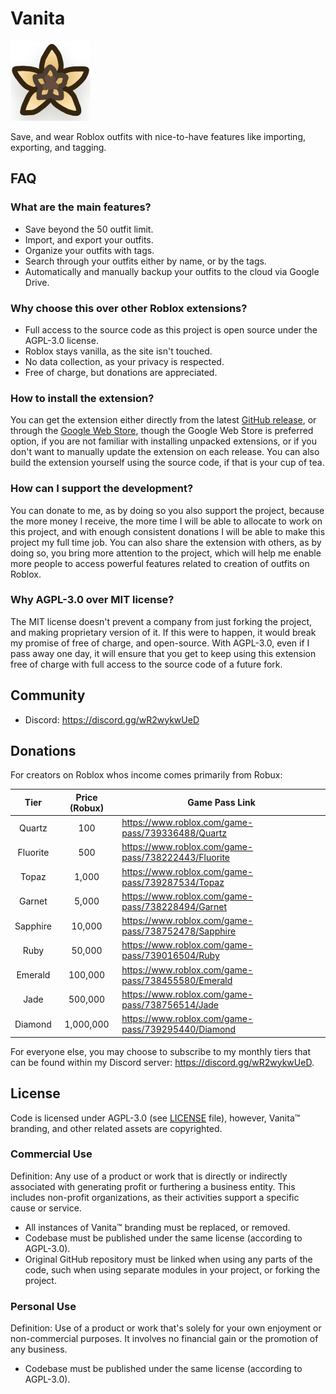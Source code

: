 # Vanita

![Extension logo](/res/logo.png)

Save, and wear Roblox outfits with nice-to-have features like importing, exporting, and tagging.

## FAQ

### What are the main features?

- Save beyond the 50 outfit limit.
- Import, and export your outfits.
- Organize your outfits with tags.
- Search through your outfits either by name, or by the tags.
- Automatically and manually backup your outfits to the cloud via Google Drive.

### Why choose this over other Roblox extensions?

- Full access to the source code as this project is open source under the AGPL-3.0 license.
- Roblox stays vanilla, as the site isn't touched.
- No data collection, as your privacy is respected.
- Free of charge, but donations are appreciated.

### How to install the extension?

You can get the extension either directly from the latest [GitHub release](https://github.com/Daw588/vanita/releases/latest), or through the [Google Web Store](https://chromewebstore.google.com/detail/vanita/dcmbddbidlgkkaaiogiecbbjimjeicmo), though the Google Web Store is preferred option, if you are not familiar with installing unpacked extensions, or if you don't want to manually update the extension on each release. You can also build the extension yourself using the source code, if that is your cup of tea.

### How can I support the development?

You can donate to me, as by doing so you also support the project, because the more money I receive, the more time I will be able to allocate to work on this project, and with enough consistent donations I will be able to make this project my full time job. You can also share the extension with others, as by doing so, you bring more attention to the project, which will help me enable more people to access powerful features related to creation of outfits on Roblox.

### Why AGPL-3.0 over MIT license?

The MIT license doesn't prevent a company from just forking the project, and making proprietary version of it. If this were to happen, it would break my promise of free of charge, and open-source. With AGPL-3.0, even if I pass away one day, it will ensure that you get to keep using this extension free of charge with full access to the source code of a future fork.


## Community

- Discord: <https://discord.gg/wR2wykwUeD>

## Donations

For creators on Roblox whos income comes primarily from Robux:

|   Tier   | Price (Robux) | Game Pass Link                                      |
|:--------:|:-------------:|-----------------------------------------------------|
|  Quartz  |      100      | https://www.roblox.com/game-pass/739336488/Quartz   |
| Fluorite |      500      | https://www.roblox.com/game-pass/738222443/Fluorite |
|   Topaz  |     1,000     | https://www.roblox.com/game-pass/739287534/Topaz    |
|  Garnet  |     5,000     | https://www.roblox.com/game-pass/738228494/Garnet   |
| Sapphire |     10,000    | https://www.roblox.com/game-pass/738752478/Sapphire |
|   Ruby   |     50,000    | https://www.roblox.com/game-pass/739016504/Ruby     |
|  Emerald |    100,000    | https://www.roblox.com/game-pass/738455580/Emerald  |
|   Jade   |    500,000    | https://www.roblox.com/game-pass/738756514/Jade     |
|  Diamond |   1,000,000   | https://www.roblox.com/game-pass/739295440/Diamond  |

For everyone else, you may choose to subscribe to my monthly tiers that can be found within my Discord server: <https://discord.gg/wR2wykwUeD>.

## License

Code is licensed under AGPL-3.0 (see [LICENSE](./LICENSE) file), however, Vanita™ branding, and other related assets are copyrighted.

### Commercial Use
Definition: Any use of a product or work that is directly or indirectly associated with generating profit or furthering a business entity. This includes non-profit organizations, as their activities support a specific cause or service.

- All instances of Vanita™ branding must be replaced, or removed.
- Codebase must be published under the same license (according to AGPL-3.0).
- Original GitHub repository must be linked when using any parts of the code, such when using separate modules in your project, or forking the project.

### Personal Use
Definition: Use of a product or work that's solely for your own enjoyment or non-commercial purposes. It involves no financial gain or the promotion of any business.

- Codebase must be published under the same license (according to AGPL-3.0).
